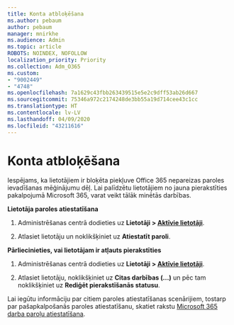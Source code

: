 ```yaml
---
title: Konta atbloķēšana
ms.author: pebaum
author: pebaum
manager: mnirkhe
ms.audience: Admin
ms.topic: article
ROBOTS: NOINDEX, NOFOLLOW
localization_priority: Priority
ms.collection: Adm_O365
ms.custom:
- "9002449"
- "4748"
ms.openlocfilehash: 7a1629c43fbb263439515e5e2c9dff53ab26d667
ms.sourcegitcommit: 75346a972c2174248de3bb55a19d714cee43c1cc
ms.translationtype: HT
ms.contentlocale: lv-LV
ms.lasthandoff: 04/09/2020
ms.locfileid: "43211616"
---
```

# <a name="unlocking-an-account"></a>Konta atbloķēšana

Iespējams, ka lietotājiem ir bloķēta piekļuve Office 365 nepareizas paroles ievadīšanas mēģinājumu dēļ. Lai palīdzētu lietotājiem no jauna pierakstīties pakalpojumā Microsoft 365, varat veikt tālāk minētās darbības.

**Lietotāja paroles atiestatīšana**

1. Administrēšanas centrā dodieties uz **Lietotāji > [Aktīvie lietotāji](https://admin.microsoft.com/Adminportal/Home?source=applauncher#/users)**.

2. Atlasiet lietotāju un noklikšķiniet uz **Atiestatīt paroli**.

**Pārliecinieties, vai lietotājam ir atļauts pierakstīties**

1. Administrēšanas centrā dodieties uz **Lietotāji > [Aktīvie lietotāji](https://admin.microsoft.com/Adminportal/Home?source=applauncher#/users)**.

2. Atlasiet lietotāju, noklikšķiniet uz **Citas darbības (...)** un pēc tam noklikšķiniet uz **Rediģēt pierakstīšanās statusu**. 

Lai iegūtu informāciju par citiem paroles atiestatīšanas scenārijiem, tostarp par pašapkalpošanās paroles atiestatīšanu, skatiet rakstu [Microsoft 365 darba paroļu atiestatīšana](https://docs.microsoft.com/microsoft-365/admin/add-users/reset-passwords?view=o365-worldwide).
